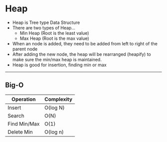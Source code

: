# Heap

- Heap is Tree type Data Structure
- There are two types of Heap...
  - Min Heap (Root is the least value)
  - Max Heap (Root is the max value)
- When an node is added, they need to be added from left to right of the parent node
- After adding the new node, the heap will be rearranged (heapify) to make sure the min/max heap is maintained.
- Heap is good for insertion, finding min or max

---
## Big-O
| Operation    | Complexity |
| ------------ | ---------- |
| Insert       | O(log N)   |
| Search       | O(N)       |
| Find Min/Max | O(1)       |
| Delete Min   | O(log n)   |